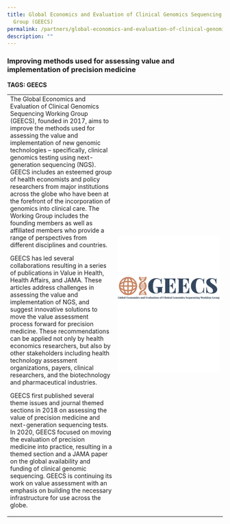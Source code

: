 ```yaml
---
title: Global Economics and Evaluation of Clinical Genomics Sequencing Working
  Group (GEECS)
permalink: /partners/global-economics-and-evaluation-of-clinical-genomics-sequencing-working-group-geecs/
description: ""
---
```

### Improving methods used for assessing value and implementation of precision medicine

**TAGS: GEECS**


<table>
	<tbody>
		<tr>
			<td style="width:50%">
The Global Economics and Evaluation of Clinical Genomics Sequencing Working Group (GEECS), founded in 2017, aims to improve the methods used for assessing the value and implementation of new genomic technologies – specifically, clinical genomics testing using next-generation sequencing (NGS). GEECS includes an esteemed group of health economists and policy researchers from major institutions across the globe who have been at the forefront of the incorporation of genomics into clinical care. The Working Group includes the founding members as well as affiliated members who provide a range of perspectives from different disciplines and countries.

​GEECS has led several collaborations resulting in a series of publications in Value in Health, Health Affairs, and JAMA. These articles address challenges in assessing the value and implementation of NGS, and suggest innovative solutions to move the value assessment process forward for precision medicine. These recommendations can be applied not only by health economics researchers, but also by other stakeholders including health technology assessment organizations, payers, clinical researchers, and the biotechnology and pharmaceutical industries.

​GEECS first published several theme issues and journal themed sections in 2018 on assessing the value of precision medicine and next-generation sequencing tests. In 2020, GEECS focused on moving the evaluation of precision medicine into practice, resulting in a themed section and a JAMA paper on the global availability and funding of clinical genomic sequencing. GEECS is continuing its work on value assessment with an emphasis on building the necessary infrastructure for use across the globe.
							</td>
			<td style="width:50%">
				<img src="/images/Collaborate/Partners/geecs_logo.jpg">
			</td>
			</tr></tbody></table>